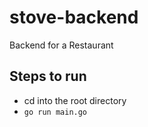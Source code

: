 # stove-backend
Backend for a Restaurant

## Steps to run

 - cd into the root directory
 - `go run main.go`
